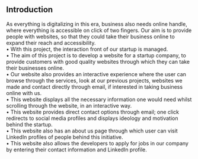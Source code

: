 ## Introduction
As everything is digitalizing in this era, business also needs online handle, where everything is accessible on click of two fingers.  Our aim is to provide people with websites, so that they could take their business online to expand their reach and accessibility.<br /> 
•	With this project, the interaction front of our startup is managed.<br />
•	The aim of this project is to develop a website for a startup company, to provide customers with good quality websites through which they can take their businesses online.<br />
•	Our website also provides an interactive experience where the user can browse through the services, look at our previous projects, websites we made and contact directly through email, if interested in taking business online with us.<br />
•	This website displays all the necessary information one would need whilst scrolling through the website, in an interactive way.<br />
•	This website provides direct contact options through email; one click redirects to social media profiles and displays ideology and motivation behind the startup.<br />
•	This website also has an about us page through which user can visit LinkedIn profiles of people behind this initiative.<br />
•	This website also allows the developers to apply for jobs in our company by entering their contact information and LinkedIn profile.<br />

